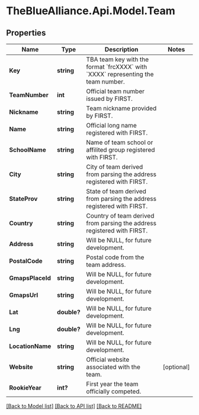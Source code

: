 # TheBlueAlliance.Api.Model.Team

## Properties

Name | Type | Description | Notes
------------ | ------------- | ------------- | -------------
**Key** | **string** | TBA team key with the format &#x60;frcXXXX&#x60; with &#x60;XXXX&#x60; representing the team number. | 
**TeamNumber** | **int** | Official team number issued by FIRST. | 
**Nickname** | **string** | Team nickname provided by FIRST. | 
**Name** | **string** | Official long name registered with FIRST. | 
**SchoolName** | **string** | Name of team school or affilited group registered with FIRST. | 
**City** | **string** | City of team derived from parsing the address registered with FIRST. | 
**StateProv** | **string** | State of team derived from parsing the address registered with FIRST. | 
**Country** | **string** | Country of team derived from parsing the address registered with FIRST. | 
**Address** | **string** | Will be NULL, for future development. | 
**PostalCode** | **string** | Postal code from the team address. | 
**GmapsPlaceId** | **string** | Will be NULL, for future development. | 
**GmapsUrl** | **string** | Will be NULL, for future development. | 
**Lat** | **double?** | Will be NULL, for future development. | 
**Lng** | **double?** | Will be NULL, for future development. | 
**LocationName** | **string** | Will be NULL, for future development. | 
**Website** | **string** | Official website associated with the team. | [optional] 
**RookieYear** | **int?** | First year the team officially competed. | 

[[Back to Model list]](../README.md#documentation-for-models) [[Back to API list]](../README.md#documentation-for-api-endpoints) [[Back to README]](../README.md)

